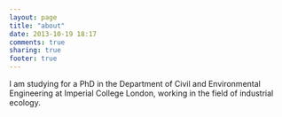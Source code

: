 ```yaml
---
layout: page
title: "about"
date: 2013-10-19 18:17
comments: true
sharing: true
footer: true
---
```

I am studying for a PhD in the Department of Civil and Environmental Engineering at Imperial College London, working in the field of industrial ecology.
